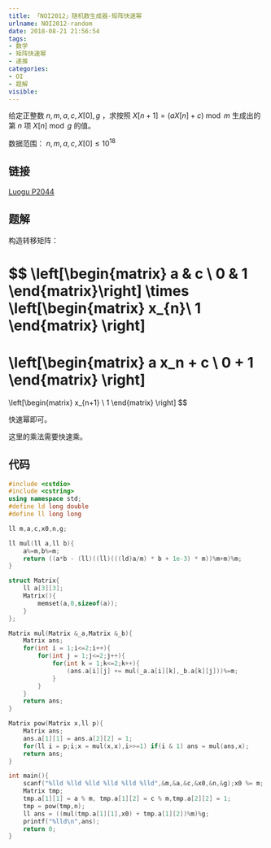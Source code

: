 ```yaml
---
title: 「NOI2012」随机数生成器-矩阵快速幂
urlname: NOI2012-random
date: 2018-08-21 21:56:54
tags:
- 数学
- 矩阵快速幂
- 递推
categories: 
- OI
- 题解
visible:
---
```


给定正整数 $n,m,a,c,X[0],g$ ，求按照 $X[n+1] = (a X[n] + c) \bmod m$ 生成出的第 $n$ 项 $X[n] \bmod g$ 的值。

数据范围： $n,m,a,c,X[0] \leq 10^{18}$

<!-- more -->

## 链接

[Luogu P2044](https://www.luogu.org/problemnew/show/P2044)

## 题解

构造转移矩阵：

$$
\left[\begin{matrix}
a & c \\
0 & 1  
\end{matrix}\right]
\times
\left[\begin{matrix}
x_{n}\\
1
\end{matrix} \right]
=
\left[\begin{matrix}
a x_n + c \\
0 + 1
\end{matrix} \right]
= 
\left[\begin{matrix}
x_{n+1} \\
1
\end{matrix} \right]
$$

快速幂即可。

这里的乘法需要快速乘。

## 代码


```cpp
#include <cstdio>
#include <cstring>
using namespace std;
#define ld long double
#define ll long long

ll m,a,c,x0,n,g;

ll mul(ll a,ll b){
    a%=m,b%=m;
    return ((a*b - (ll)((ll)(((ld)a/m) * b + 1e-3) * m))%m+m)%m;
}

struct Matrix{
    ll a[3][3];
    Matrix(){
        memset(a,0,sizeof(a));
    }
};

Matrix mul(Matrix &_a,Matrix &_b){
    Matrix ans;
    for(int i = 1;i<=2;i++){
        for(int j = 1;j<=2;j++){
            for(int k = 1;k<=2;k++){
                (ans.a[i][j] += mul(_a.a[i][k],_b.a[k][j]))%=m;
            }
        }
    }
    return ans;
}

Matrix pow(Matrix x,ll p){
    Matrix ans;
    ans.a[1][1] = ans.a[2][2] = 1;
    for(ll i = p;i;x = mul(x,x),i>>=1) if(i & 1) ans = mul(ans,x);
    return ans;
}

int main(){
    scanf("%lld %lld %lld %lld %lld %lld",&m,&a,&c,&x0,&n,&g);x0 %= m;
    Matrix tmp;
    tmp.a[1][1] = a % m, tmp.a[1][2] = c % m,tmp.a[2][2] = 1;
    tmp = pow(tmp,n);
    ll ans = ((mul(tmp.a[1][1],x0) + tmp.a[1][2])%m)%g;
    printf("%lld\n",ans);
    return 0;
}

```

